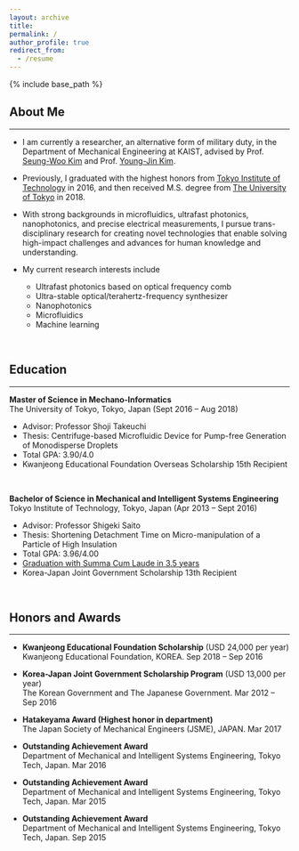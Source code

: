 ```yaml
---
layout: archive
title:
permalink: /
author_profile: true
redirect_from:
  - /resume
---
```


{% include base_path %}

## About Me
------
* I am currently a researcher, an alternative form of military duty, in the Department of Mechanical Engineering at KAIST, advised by Prof. [Seung-Woo Kim](https://scholar.google.co.jp/citations?user=wHt0GtQAAAAJ&hl=en&oi=ao) and Prof. [Young-Jin Kim](https://scholar.google.co.jp/citations?user=DqkYhz4AAAAJ&hl=en&oi=ao).<br>

* Previously, I graduated with the highest honors from [Tokyo Institute of Technology](https://www.titech.ac.jp/english) in 2016, and then received M.S. degree from [The University of Tokyo](https://www.u-tokyo.ac.jp/en/index.html) in 2018.<br>

* With strong backgrounds in microfluidics, ultrafast photonics, nanophotonics, and precise electrical measurements, I pursue trans-disciplinary research for creating novel technologies that enable solving high-impact challenges and advances for human knowledge and understanding.

* My current research interests include
  * Ultrafast photonics based on optical frequency comb
  * Ultra-stable optical/terahertz-frequency synthesizer
  * Nanophotonics
  * Microfluidics
  * Machine learning

<br>

## Education
------
**Master of Science in Mechano-Informatics** <br>
The University of Tokyo, Tokyo, Japan (Sept 2016 – Aug 2018)
* Advisor: Professor Shoji Takeuchi
* Thesis: Centrifuge-based Microfluidic Device for Pump-free Generation of Monodisperse Droplets
* Total GPA: 3.90/4.0
* Kwanjeong Educational Foundation Overseas Scholarship 15th Recipient

<br>

**Bachelor of Science in Mechanical and Intelligent Systems Engineering** <br>
Tokyo Institute of Technology, Tokyo, Japan (Apr 2013 – Sept 2016)
* Advisor: Professor Shigeki Saito
* Thesis: Shortening Detachment Time on Micro-manipulation of a Particle of High Insulation
* Total GPA: 3.96/4.00
* <u>Graduation with Summa Cum Laude in 3.5 years</u>
* Korea-Japan Joint Government Scholarship 13th Recipient

<br>

## Honors and Awards
------
* **Kwanjeong Educational Foundation Scholarship** (USD 24,000 per year)<br>
  Kwanjeong Educational Foundation, KOREA. Sep 2018 – Sep 2016

* **Korea-Japan Joint Government Scholarship Program** (USD 13,000 per year)<br> 
  The Korean Government and The Japanese Government. Mar 2012 – Sep 2016

* **Hatakeyama Award (Highest honor in department)**<br>
  The Japan Society of Mechanical Engineers (JSME), JAPAN. Mar 2017

* **Outstanding Achievement Award**<br>
  Department of Mechanical and Intelligent Systems Engineering, Tokyo Tech, Japan. Mar 2016

* **Outstanding Achievement Award**<br>
  Department of Mechanical and Intelligent Systems Engineering, Tokyo Tech, Japan. Mar 2015

* **Outstanding Achievement Award**<br>
  Department of Mechanical and Intelligent Systems Engineering, Tokyo Tech, Japan. Sep 2015

